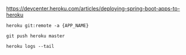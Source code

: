 
https://devcenter.heroku.com/articles/deploying-spring-boot-apps-to-heroku

```
heroku git:remote -a {APP_NAME}
```

```
git push heroku master
```

```
heroku logs --tail
```
